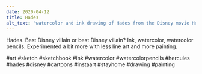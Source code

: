 ```yaml
---
date: 2020-04-12
title: Hades
alt_text: "watercolor and ink drawing of Hades from the Disney movie Hercules"
---
```


Hades. Best Disney villain or best Disney villain? Ink, watercolor, watercolor
pencils. Experimented a bit more with less line art and more painting.

#art #sketch #sketchbook #ink #watercolor #watercolorpencils #hercules #hades
#disney #cartoons #instaart #stayhome #drawing #painting
